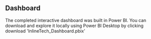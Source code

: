 ## Dashboard
The completed interactive dashboard was built in Power BI.
You can download and explore it locally using Power BI Desktop by clicking download 'InlineTech_Dashboard.pbix'
